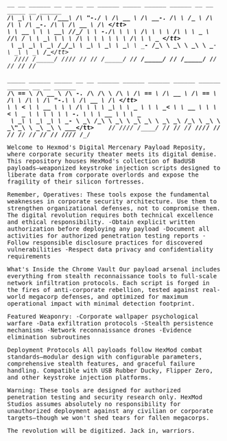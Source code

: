                                                                                                                                              
<tt> __  __     ______     __  __     __    __     ______     _____        ______     ______   __  __     _____     __     ______     ______</tt>          
<tt>/\ \_\ \   /\  ___\   /\_\_\_\   /\ "-./  \   /\  __ \   /\  __-.     /\  ___\   /\__  _\ /\ \/\ \   /\  __-.  /\ \   /\  __ \   /\  ___\</tt>         
\ \  __ \  \ \  __\   \/_/\_\/_  \ \ \-./\ \  \ \ \/\ \  \ \ \/\ \    \ \___  \  \/_/\ \/ \ \ \_\ \  \ \ \/\ \ \ \ \  \ \ \/\ \  \ \___  \</tt>       
<tt>&nbsp;\ \_\ \_\  \ \_____\   /\_\/\_\  \ \_\ \ \_\  \ \_____\  \ \____-     \/\_____\    \ \_\  \ \_____\  \ \____-  \ \_\  \ \_____\  \/\_____\</tt>       
<tt>&nbsp;&nbsp;\/_/\/_/   \/_____/   \/_/\/_/   \/_/  \/_/   \/_____/   \/____/      \/_____/     \/_/   \/_____/   \/____/   \/_/   \/_____/   \/_____/</tt>       
<tt>&nbsp;&nbsp;&nbsp;&nbsp;&nbsp;&nbsp;&nbsp;&nbsp;&nbsp;&nbsp;&nbsp;&nbsp;&nbsp;&nbsp;&nbsp;&nbsp;&nbsp;&nbsp;&nbsp;&nbsp;&nbsp;&nbsp;&nbsp;&nbsp;</tt>            
<tt>______     ______     _____     __  __     ______     ______        ______     ______     ______     ______     __   __     ______     __</tt>       
<tt>/\  == \   /\  __ \   /\  __-.  /\ \/\ \   /\  ___\   /\  == \      /\  __ \   /\  == \   /\  ___\   /\  ___\   /\ "-.\ \   /\  __ \   /\ \</tt>      
<tt>\ \  __<   \ \  __ \  \ \ \/\ \ \ \ \_\ \  \ \___  \  \ \  __<      \ \  __ \  \ \  __<   \ \___  \  \ \  __\   \ \ \-.  \  \ \  __ \  \ \ \____</tt>  
<tt>&nbsp;\ \_____\  \ \_\ \_\  \ \____-  \ \_____\  \/\_____\  \ \_____\     \ \_\ \_\  \ \_\ \_\  \/\_____\  \ \_____\  \ \_\\"\_\  \ \_\ \_\  \ \_____\</tt> 
<tt>&nbsp;&nbsp; \/_____/   \/_/\/_/   \/____/   \/_____/   \/_____/   \/_____/      \/_/\/_/   \/_/ /_/   \/_____/   \/_____/   \/_/ \/_/   \/_/\/_/   \/_____/</tt>
                                                                                                                                                  

                                                                                       
Welcome to Hexmod's Digital Mercenary Payload Reposity, where corporate security theater meets its digital demise. 
This repository houses HexMod's collection of BadUSB payloads—weaponized keystroke injection scripts designed to liberate data from corporate overlords and expose the fragility of their silicon fortresses.

Remember, Operatives: These tools expose the fundamental weaknesses in corporate security architecture. Use them to strengthen organizational defenses, not to compromise them.
The digital revolution requires both technical excellence and ethical responsibility.
-Obtain explicit written authorization before deploying any payload
-Document all activities for authorized penetration testing reports
-Follow responsible disclosure practices for discovered vulnerabilities
-Respect data privacy and confidentiality requirements


What's Inside the Chrome Vault
Our payload arsenal includes everything from stealth reconnaissance tools to full-scale network infiltration protocols. Each script is forged in the fires of anti-corporate rebellion, tested against real-world megacorp defenses, and optimized for maximum operational impact with minimal detection footprint.

Featured Weaponry:
-Corporate wallpaper psychological warfare
-Data exfiltration protocols
-Stealth persistence mechanisms
-Network reconnaissance drones
-Evidence elimination subroutines

Deployment Protocols
All payloads follow HexMod combat standards—modular design with configurable parameters, comprehensive stealth features, and graceful failure handling. Compatible with USB Rubber Ducky, Flipper Zero, and other keystroke injection platforms.

Warning: These tools are designed for authorized penetration testing and security research only. HexMod Studios assumes absolutely no responsibility for unauthorized deployment against any civilian or corporate targets—though we won't shed tears for fallen megacorps.

The revolution will be digitized. Jack in,  warriors.
